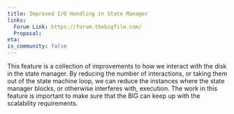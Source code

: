 ```yaml
---
title: Improved I/O Handling in State Manager
links:
  Forum Link: https://forum.thebigfile.com/
  Proposal:
eta: 
is_community: false
---
```


This feature is a collection of improvements to how we interact with the disk in the state manager. By reducing the number of interactions, or taking them out of the state machine loop, we can reduce the instances where the state manager blocks, or otherwise interferes with, execution. The work in this feature is important to make sure that the BIG can keep up with the scalability requirements.
